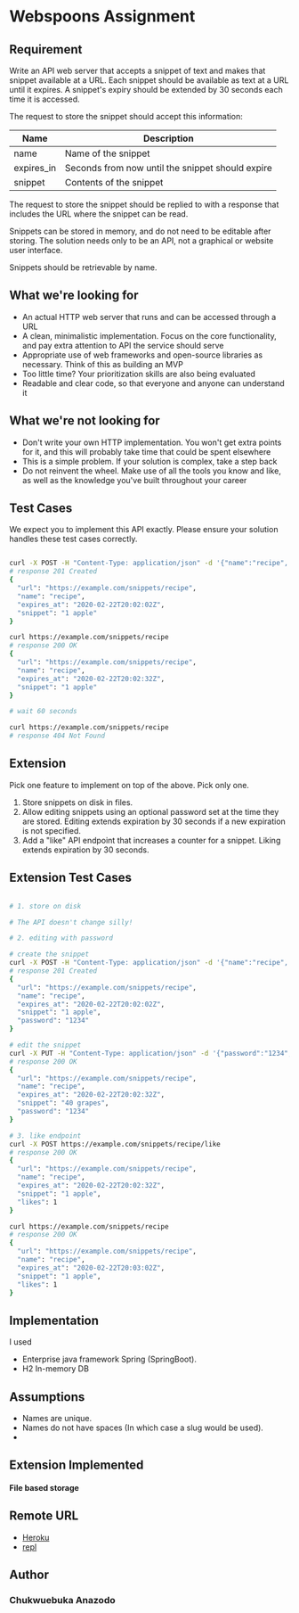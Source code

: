 # Webspoons Assignment
## Requirement
Write an API web server that accepts a snippet of text and makes that snippet
available at a URL. Each snippet should be available as text at a URL until it
expires. A snippet's expiry should be extended by 30 seconds each time it is accessed.

The request to store the snippet should accept this information:

| Name       | Description                                      |
|------------|--------------------------------------------------|
| name       | Name of the snippet                              |
| expires_in | Seconds from now until the snippet should expire |
| snippet    | Contents of the snippet                          |

The request to store the snippet should be replied to with a response that
includes the URL where the snippet can be read.

Snippets can be stored in memory, and do not need to be editable after storing.
The solution needs only to be an API, not a graphical or website user
interface.

Snippets should be retrievable by name.

## What we're looking for

* An actual HTTP web server that runs and can be accessed through a URL
* A clean, minimalistic implementation. Focus on the core functionality, and pay extra attention to API the service should serve
* Appropriate use of web frameworks and open-source libraries as necessary. Think of this as building an MVP
* Too little time? Your prioritization skills are also being evaluated
* Readable and clear code, so that everyone and anyone can understand it

## What we're not looking for

* Don't write your own HTTP implementation. You won't get extra points for it, and this will probably take time that could be spent elsewhere
* This is a simple problem. If your solution is complex, take a step back
* Do not reinvent the wheel. Make use of all the tools you know and like, as well as the knowledge you've built throughout your career

## Test Cases

We expect you to implement this API exactly. Please ensure your solution handles these test cases correctly.

```sh

curl -X POST -H "Content-Type: application/json" -d '{"name":"recipe", "expires_in": 30, "snippet":"1 apple"}' https://example.com/snippets
# response 201 Created
{
  "url": "https://example.com/snippets/recipe",
  "name": "recipe",
  "expires_at": "2020-02-22T20:02:02Z",
  "snippet": "1 apple"
}

curl https://example.com/snippets/recipe
# response 200 OK
{
  "url": "https://example.com/snippets/recipe",
  "name": "recipe",
  "expires_at": "2020-02-22T20:02:32Z",
  "snippet": "1 apple"
}

# wait 60 seconds

curl https://example.com/snippets/recipe
# response 404 Not Found

```
## Extension

Pick one feature to implement on top of the above. Pick only one.

1. Store snippets on disk in files.
2. Allow editing snippets using an optional password set at the time they are stored. Editing extends expiration by 30 seconds if a new expiration is not specified.
3. Add a "like" API endpoint that increases a counter for a snippet. Liking extends expiration by 30 seconds.

## Extension Test Cases

```sh

# 1. store on disk

# The API doesn't change silly!

# 2. editing with password

# create the snippet
curl -X POST -H "Content-Type: application/json" -d '{"name":"recipe", "expires_in":30, "snippet":"1 apple", "password":"1234"}' https://example.com/snippets
# response 201 Created
{
  "url": "https://example.com/snippets/recipe",
  "name": "recipe",
  "expires_at": "2020-02-22T20:02:02Z",
  "snippet": "1 apple",
  "password": "1234"
}

# edit the snippet
curl -X PUT -H "Content-Type: application/json" -d '{"password":"1234", "snippet":"40 grapes"}' https://example.com/snippets/recipe
# response 200 OK
{
  "url": "https://example.com/snippets/recipe",
  "name": "recipe",
  "expires_at": "2020-02-22T20:02:32Z",
  "snippet": "40 grapes",
  "password": "1234"
}

# 3. like endpoint
curl -X POST https://example.com/snippets/recipe/like
# response 200 OK
{
  "url": "https://example.com/snippets/recipe",
  "name": "recipe",
  "expires_at": "2020-02-22T20:02:32Z",
  "snippet": "1 apple",
  "likes": 1
}

curl https://example.com/snippets/recipe
# response 200 OK
{
  "url": "https://example.com/snippets/recipe",
  "name": "recipe",
  "expires_at": "2020-02-22T20:03:02Z",
  "snippet": "1 apple",
  "likes": 1
}
```


## Implementation
I used 
- Enterprise java framework Spring (SpringBoot).
- H2 In-memory DB

## Assumptions
- Names are unique.
- Names do not have spaces (In which case a slug would be used).
- 

## Extension Implemented
#### File based storage

## Remote URL
- [Heroku](https://webspoons-assignment.herokuapp.com/api/v1/snippet/)
- [repl](https://webspoons-assignment.phayo.repl.co/api/v1/snippet/)

## Author
### Chukwuebuka Anazodo


